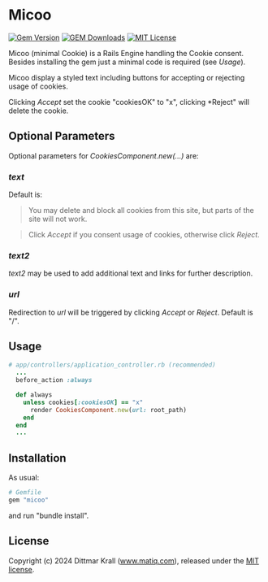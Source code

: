 # Micoo

[![Gem Version](https://badge.fury.io/rb/micoo.png)](http://badge.fury.io/rb/micoo)
[![GEM Downloads](https://img.shields.io/gem/dt/micoo?color=168AFE&logo=ruby&logoColor=FE1616)](https://rubygems.org/gems/micoo)
[![MIT License](https://img.shields.io/badge/license-MIT-blue.svg)](http://choosealicense.com/licenses/mit/)

Micoo (minimal Cookie) is a Rails Engine handling the Cookie consent.
Besides installing the gem just a minimal code is required (see _Usage_).

Micoo display a styled text including buttons for
accepting or rejecting usage of cookies.

Clicking *Accept* set the cookie "cookiesOK" to "x",
clicking *Reject" will delete the cookie.

## Optional Parameters

Optional parameters for *CookiesComponent.new(...)* are:

### _text_

Default is:

> You may delete and block all cookies from this site,
but parts of the site will not work.

> Click *Accept* if you consent usage of cookies, otherwise click *Reject*.

### _text2_

_text2_ may be used to
add additional text and links for further description.

### _url_

Redirection to _url_ will be triggered by clicking *Accept* or *Reject*.
Default is "/".

## Usage

```ruby
# app/controllers/application_controller.rb (recommended)
  ...
  before_action :always

  def always
    unless cookies[:cookiesOK] == "x"
      render CookiesComponent.new(url: root_path)
    end
  end
  ...
```

## Installation
As usual:

```ruby
# Gemfile
gem "micoo"
```

and run "bundle install".

## License
Copyright (c) 2024 Dittmar Krall (www.matiq.com),
released under the [MIT license](https://opensource.org/licenses/MIT).
